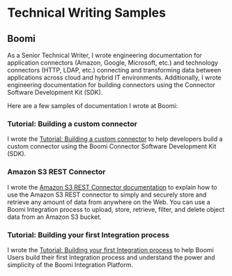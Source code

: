# Technical Writing Samples

## Boomi
As a Senior Technical Writer, I wrote engineering documentation for application connectors (Amazon, Google, Microsoft, etc.) and technology connectors (HTTP, LDAP, etc.) connecting and transforming data between applications across cloud and hybrid IT environments. Additionally, I wrote engineering documentation for building connectors using the Connector Software Development Kit (SDK).

Here are a few samples of documentation I wrote at Boomi:

### Tutorial: Building a custom connector
I wrote the [Tutorial: Building a custom connector](https://help.boomi.com/bundle/connectors/page/int-Building_your_own_custom_connector.html) to help developers build a custom connector using the Boomi Connector Software Development Kit (SDK). 

### Amazon S3 REST Connector
I wrote the [Amazon S3 REST Connector documentation](https://help.boomi.com/bundle/connectors/page/r-atm-Amazon_S3_REST_connector.html) to explain how to use the Amazon S3 REST connector to simply and securely store and retrieve any amount of data from anywhere on the Web. You can use a Boomi Integration process to upload, store, retrieve, filter, and delete object data from an Amazon S3 bucket.

### Tutorial: Building your first Integration process
I wrote the [Tutorial: Building your first Integration process](https://help.boomi.com/bundle/integration/page/int-First_Boomi_Integration_process.html) to help Boomi Users build their first Integration process and understand the power and simplicity of the Boomi Integration Platform. 


